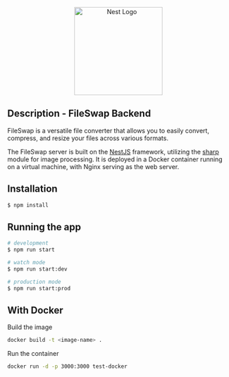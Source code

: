 <p align="center">
  <a href="https://fileswap.eliotatlani.fr/" target="blank"><img src="https://fileswap.eliotatlani.fr/assets/logo-B9jXNGHb.png" width="200" alt="Nest Logo" /></a>
</p>

## Description - FileSwap Backend

FileSwap is a versatile file converter that allows you to easily convert, compress, and resize your files across various formats.

The FileSwap server is built on the [NestJS](https://github.com/nestjs/nest) framework, utilizing the [sharp](https://sharp.pixelplumbing.com/) module for image processing. It is deployed in a Docker container running on a virtual machine, with Nginx serving as the web server.

## Installation

```bash
$ npm install
```

## Running the app

```bash
# development
$ npm run start

# watch mode
$ npm run start:dev

# production mode
$ npm run start:prod
```
## With Docker

Build the image 

```bash
docker build -t <image-name> .
```

Run the container

```bash
docker run -d -p 3000:3000 test-docker
```
